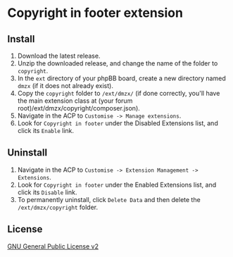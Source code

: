 # Copyright in footer extension

## Install

1. Download the latest release.
2. Unzip the downloaded release, and change the name of the folder to `copyright`.
3. In the `ext` directory of your phpBB board, create a new directory named `dmzx` (if it does not already exist).
4. Copy the `copyright` folder to `/ext/dmzx/` (if done correctly, you'll have the main extension class at (your forum root)/ext/dmzx/copyright/composer.json).
5. Navigate in the ACP to `Customise -> Manage extensions`.
6. Look for `Copyright in footer` under the Disabled Extensions list, and click its `Enable` link.

## Uninstall

1. Navigate in the ACP to `Customise -> Extension Management -> Extensions`.
2. Look for `Copyright in footer` under the Enabled Extensions list, and click its `Disable` link.
3. To permanently uninstall, click `Delete Data` and then delete the `/ext/dmzx/copyright` folder.

## License
[GNU General Public License v2](http://opensource.org/licenses/GPL-2.0)